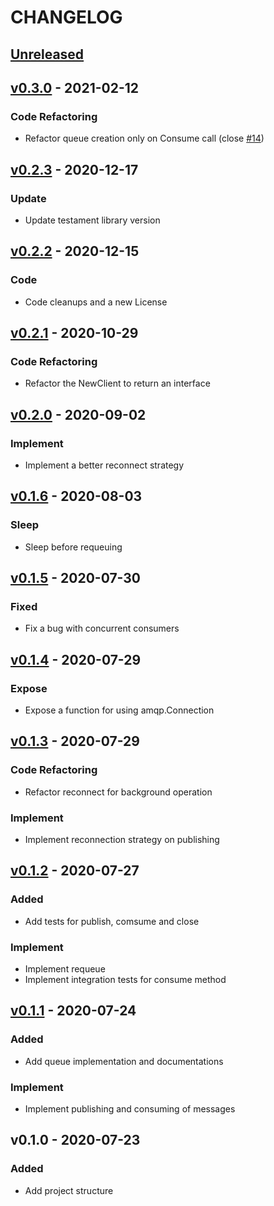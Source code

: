 # CHANGELOG

<a name="unreleased"></a>
## [Unreleased]



<a name="v0.3.0"></a>
## [v0.3.0] - 2021-02-12

### Code Refactoring
- Refactor queue creation only on Consume call (close [#14](https://github.com/blokur/harego/issues/14))


<a name="v0.2.3"></a>
## [v0.2.3] - 2020-12-17

### Update
- Update testament library version


<a name="v0.2.2"></a>
## [v0.2.2] - 2020-12-15

### Code
- Code cleanups and a new License


<a name="v0.2.1"></a>
## [v0.2.1] - 2020-10-29

### Code Refactoring
- Refactor the NewClient to return an interface


<a name="v0.2.0"></a>
## [v0.2.0] - 2020-09-02

### Implement
- Implement a better reconnect strategy


<a name="v0.1.6"></a>
## [v0.1.6] - 2020-08-03

### Sleep
- Sleep before requeuing


<a name="v0.1.5"></a>
## [v0.1.5] - 2020-07-30

### Fixed
- Fix a bug with concurrent consumers


<a name="v0.1.4"></a>
## [v0.1.4] - 2020-07-29

### Expose
- Expose a function for using amqp.Connection


<a name="v0.1.3"></a>
## [v0.1.3] - 2020-07-29

### Code Refactoring
- Refactor reconnect for background operation

### Implement
- Implement reconnection strategy on publishing


<a name="v0.1.2"></a>
## [v0.1.2] - 2020-07-27

### Added
- Add tests for publish, comsume and close

### Implement
- Implement requeue
- Implement integration tests for consume method


<a name="v0.1.1"></a>
## [v0.1.1] - 2020-07-24

### Added
- Add queue implementation and documentations

### Implement
- Implement publishing and consuming of messages


<a name="v0.1.0"></a>
## v0.1.0 - 2020-07-23

### Added
- Add project structure



[Unreleased]: https://github.com/blokur/harego/compare/v0.3.0...HEAD
[v0.3.0]: https://github.com/blokur/harego/compare/v0.2.3...v0.3.0
[v0.2.3]: https://github.com/blokur/harego/compare/v0.2.2...v0.2.3
[v0.2.2]: https://github.com/blokur/harego/compare/v0.2.1...v0.2.2
[v0.2.1]: https://github.com/blokur/harego/compare/v0.2.0...v0.2.1
[v0.2.0]: https://github.com/blokur/harego/compare/v0.1.6...v0.2.0
[v0.1.6]: https://github.com/blokur/harego/compare/v0.1.5...v0.1.6
[v0.1.5]: https://github.com/blokur/harego/compare/v0.1.4...v0.1.5
[v0.1.4]: https://github.com/blokur/harego/compare/v0.1.3...v0.1.4
[v0.1.3]: https://github.com/blokur/harego/compare/v0.1.2...v0.1.3
[v0.1.2]: https://github.com/blokur/harego/compare/v0.1.1...v0.1.2
[v0.1.1]: https://github.com/blokur/harego/compare/v0.1.0...v0.1.1
